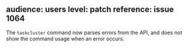audience: users
level: patch
reference: issue 1064
---
The `taskcluster` command now parses errors from the API, and does not show the command usage when an error occurs.

